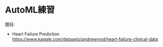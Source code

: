 # AutoML練習
題目:<br>
+ Heart Failure Prediction<br>
https://www.kaggle.com/datasets/andrewmvd/heart-failure-clinical-data
